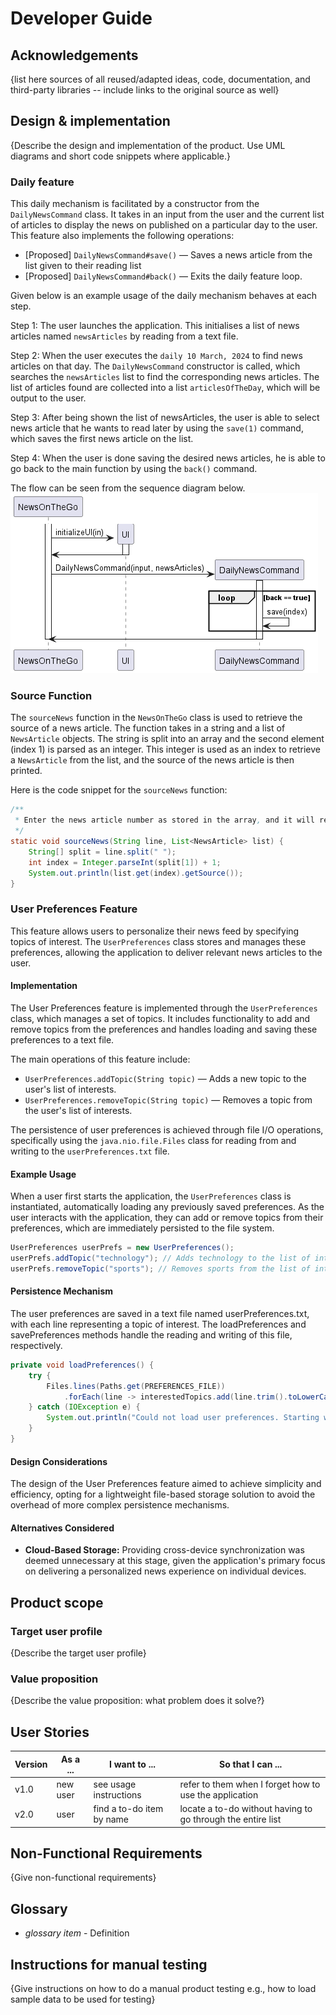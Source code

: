 # Developer Guide

## Acknowledgements

{list here sources of all reused/adapted ideas, code, documentation, and third-party libraries -- include links to the original source as well}

## Design & implementation

{Describe the design and implementation of the product. Use UML diagrams and short code snippets where applicable.}


### Daily feature


This daily mechanism is facilitated by a constructor from the `DailyNewsCommand` class. It takes in an input from 
the user and the current list of articles to display the news on published on a particular day to the user.  
This feature also implements the following operations:  
- [Proposed] `DailyNewsCommand#save()` — Saves a news article from the list given to their reading list
- [Proposed] `DailyNewsCommand#back()` — Exits the daily feature loop.

Given below is an example usage of the daily mechanism behaves at each step.

Step 1: The user launches the application. This initialises a list of news articles named `newsArticles` by reading
from a text file.

Step 2: When the user executes the `daily 10 March, 2024` to find news articles on that day. The `DailyNewsCommand`
constructor is called, which searches the `newsArticles` list to find the corresponding news articles. The list of 
articles found are collected into a list `articlesOfTheDay`, which will be output to the user.

Step 3: After being shown the list of newsArticles, the user is able to select news article that he wants to read later
by using the `save(1)` command, which saves the first news article on the list.

Step 4: When the user is done saving the desired news articles, he is able to go back to the main function by using the
`back()` command.

The flow can be seen from the sequence diagram below.
<img src="UML Diagrams/dailyFunctionSequence.png">

### Source Function


The `sourceNews` function in the `NewsOnTheGo` class 
is used to retrieve the source of a news article. 
The function takes in a string and a list of 
`NewsArticle` objects. The string is split into an 
array and the second element (index 1) is parsed as 
an integer. This integer is used as an index to 
retrieve a `NewsArticle` from the list, and the 
source of the news article is then printed.

Here is the code snippet for the `sourceNews` 
function:

```java
/**
 * Enter the news article number as stored in the array, and it will return the source of the news article.
 */
static void sourceNews(String line, List<NewsArticle> list) {
    String[] split = line.split(" ");
    int index = Integer.parseInt(split[1]) + 1;
    System.out.println(list.get(index).getSource());
}
```
### User Preferences Feature

This feature allows users to personalize their news feed by specifying topics of interest. The `UserPreferences` class stores and manages these preferences, allowing the application to deliver relevant news articles to the user.

#### Implementation

The User Preferences feature is implemented through the `UserPreferences` class, which manages a set of topics. It includes functionality to add and remove topics from the preferences and handles loading and saving these preferences to a text file.

The main operations of this feature include:

- `UserPreferences.addTopic(String topic)` — Adds a new topic to the user's list of interests.
- `UserPreferences.removeTopic(String topic)` — Removes a topic from the user's list of interests.

The persistence of user preferences is achieved through file I/O operations, specifically using the `java.nio.file.Files` class for reading from and writing to the `userPreferences.txt` file.

#### Example Usage

When a user first starts the application, the `UserPreferences` class is instantiated, automatically loading any previously saved preferences. As the user interacts with the application, they can add or remove topics from their preferences, which are immediately persisted to the file system.

```java
UserPreferences userPrefs = new UserPreferences();
userPrefs.addTopic("technology"); // Adds technology to the list of interested topics.
userPrefs.removeTopic("sports"); // Removes sports from the list of interested topics.
```

#### Persistence Mechanism

The user preferences are saved in a text file named userPreferences.txt, with each line representing a topic of interest. The loadPreferences and savePreferences methods handle the reading and writing of this file, respectively.

```java
private void loadPreferences() {
    try {
        Files.lines(Paths.get(PREFERENCES_FILE))
            .forEach(line -> interestedTopics.add(line.trim().toLowerCase()));
    } catch (IOException e) {
        System.out.println("Could not load user preferences. Starting with an empty list of topics.");
    }
}
```

#### Design Considerations
The design of the User Preferences feature aimed to achieve simplicity and efficiency, opting for a lightweight file-based storage solution to avoid the overhead of more complex persistence mechanisms. 

#### Alternatives Considered
- **Cloud-Based Storage:** Providing cross-device synchronization was deemed unnecessary at this stage, given the application's primary focus on delivering a personalized news experience on individual devices.

## Product scope
### Target user profile

{Describe the target user profile}

### Value proposition

{Describe the value proposition: what problem does it solve?}

## User Stories

|Version| As a ... | I want to ... | So that I can ...|
|--------|----------|---------------|------------------|
|v1.0|new user|see usage instructions|refer to them when I forget how to use the application|
|v2.0|user|find a to-do item by name|locate a to-do without having to go through the entire list|

## Non-Functional Requirements

{Give non-functional requirements}

## Glossary

* *glossary item* - Definition

## Instructions for manual testing

{Give instructions on how to do a manual product testing e.g., how to load sample data to be used for testing}
